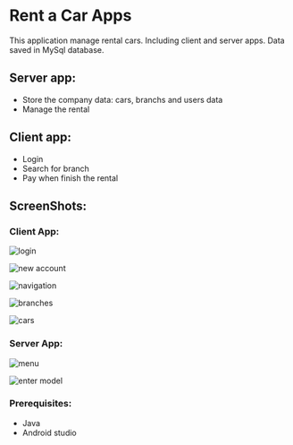 # Rent a Car Apps
This application manage rental cars. Including client and server apps. Data saved in MySql database.

## Server app:
* Store the company data: cars, branchs and users data
* Manage the rental

## Client app:
* Login
* Search for branch
* Pay when finish the rental

## ScreenShots:
### Client App:

![login](https://github.com/chanismile/Rent-a-Car-App/blob/master/screenshots/client%20app/login.png)

![new account](https://github.com/chanismile/Rent-a-Car-App/blob/master/screenshots/client%20app/new%20account.png)

![navigation](https://github.com/chanismile/Rent-a-Car-App/blob/master/screenshots/client%20app/navigation.png)

![branches](screenshots/client%20app/branchs.png)

![cars](screenshots/client%20app/cars.png)

### Server App:

![menu](screenshots/server%20app/menu.png)

![enter model](screenshots/client%20app/enter%20model.png)


### Prerequisites:
* Java
* Android studio

